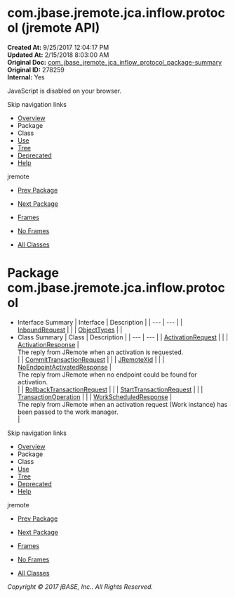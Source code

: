 # com.jbase.jremote.jca.inflow.protocol (jremote   API)

**Created At:** 9/25/2017 12:04:17 PM  
**Updated At:** 2/15/2018 8:03:00 AM  
**Original Doc:** [com_jbase_jremote_jca_inflow_protocol_package-summary](https://docs.jbase.com/39264-protocol/com_jbase_jremote_jca_inflow_protocol_package-summary)  
**Original ID:** 278259  
**Internal:** Yes  

<!--<br>    try {<br>        if (location.href.indexOf('is-external=true') == -1) {<br>            parent.document.title="com.jbase.jremote.jca.inflow.protocol (jremote   API)";<br>        }<br>    }<br>    catch(err) {<br>    }<br>//-->
JavaScript is disabled on your browser.

Skip navigation links

- [Overview](../../../../../../overview-summary.html)
- Package
- Class
- [Use](./../uses-of-package-com.jbase.jremote.jca.inflow.protocol-%28jremote---api%29)
- [Tree](./../com.jbase.jremote.jca.inflow.protocol-class-hierarchy-%28jremote---api%29)
- [Deprecated](../../../../../../deprecated-list.html)
- [Help](../../../../../../help-doc.html)


jremote <br>

- [Prev Package](./../../com.jbase.jremote.jca.inflow-%28jremote---api%29)
- [Next Package](./../../../mbean/com.jbase.jremote.jca.mbean-%28jremote---api%29)


- [Frames](./.)
- [No Frames](./.)


- [All Classes](../../../../../../allclasses-noframe.html)


<!--<br>  allClassesLink = document.getElementById("allclasses\_navbar\_top");<br>  if(window==top) {<br>    allClassesLink.style.display = "block";<br>  }<br>  else {<br>    allClassesLink.style.display = "none";<br>  }<br>  //-->

# Package com.jbase.jremote.jca.inflow.protocol

- Interface Summary | Interface | Description |
| --- | --- |
| [InboundRequest](./../inboundrequest-%28jremote-api%29 "interface in com.jbase.jremote.jca.inflow.protocol") |   |
| [ObjectTypes](./../objecttypes-%28jremote---api%29 "interface in com.jbase.jremote.jca.inflow.protocol") |   |
- Class Summary | Class | Description |
| --- | --- |
| [ActivationRequest](./../activationrequest-%28jremote-api%29 "class in com.jbase.jremote.jca.inflow.protocol") |   |
| [ActivationResponse](./../activationresponse-%28jremote-api%29 "class in com.jbase.jremote.jca.inflow.protocol") | <br>The reply from JRemote when an activation is requested.<br> |
| [CommitTransactionRequest](./../../../../protocol/committransactionrequest-%28jremote-api%29 "class in com.jbase.jremote.jca.inflow.protocol") |   |
| [JRemoteXid](./../jremotexid-%28jremote---api%29 "class in com.jbase.jremote.jca.inflow.protocol") |   |
| [NoEndpointActivatedResponse](./../noendpointactivatedresponse-%28jremote-api%29 "class in com.jbase.jremote.jca.inflow.protocol") | <br>The reply from JRemote when no endpoint could be found for activation.<br> |
| [RollbackTransactionRequest](./../../../../protocol/rollbacktransactionrequest-%28jremote-api%29 "class in com.jbase.jremote.jca.inflow.protocol") |   |
| [StartTransactionRequest](./../starttransactionrequest-%28jremote-api%29 "class in com.jbase.jremote.jca.inflow.protocol") |   |
| [TransactionOperation](./../transactionoperation-%28jremote-api%29 "class in com.jbase.jremote.jca.inflow.protocol") |   |
| [WorkScheduledResponse](./../workscheduledresponse-%28jremote-api%29 "class in com.jbase.jremote.jca.inflow.protocol") | <br>The reply from JRemote when an activation request (Work instance) has<br> been passed to the work manager.<br> |

Skip navigation links

- [Overview](../../../../../../overview-summary.html)
- Package
- Class
- [Use](./../uses-of-package-com.jbase.jremote.jca.inflow.protocol-%28jremote---api%29)
- [Tree](./../com.jbase.jremote.jca.inflow.protocol-class-hierarchy-%28jremote---api%29)
- [Deprecated](../../../../../../deprecated-list.html)
- [Help](../../../../../../help-doc.html)


jremote <br>

- [Prev Package](./../../com.jbase.jremote.jca.inflow-%28jremote---api%29)
- [Next Package](./../../../mbean/com.jbase.jremote.jca.mbean-%28jremote---api%29)


- [Frames](./.)
- [No Frames](./.)


- [All Classes](../../../../../../allclasses-noframe.html)


<!--<br>  allClassesLink = document.getElementById("allclasses\_navbar\_bottom");<br>  if(window==top) {<br>    allClassesLink.style.display = "block";<br>  }<br>  else {<br>    allClassesLink.style.display = "none";<br>  }<br>  //-->

*Copyright © 2017 jBASE, Inc.. All Rights Reserved.*
